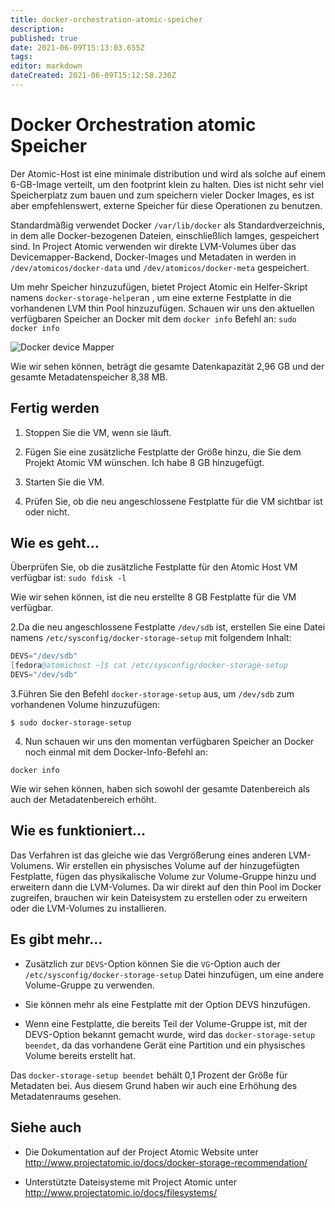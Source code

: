 ```yaml
---
title: docker-orchestration-atomic-speicher
description: 
published: true
date: 2021-06-09T15:13:03.655Z
tags: 
editor: markdown
dateCreated: 2021-06-09T15:12:58.230Z
---
```


# Docker Orchestration atomic Speicher

Der Atomic-Host ist eine minimale distribution und wird als solche auf einem 6-GB-Image verteilt, um den footprint klein zu halten. Dies ist nicht sehr viel Speicherplatz zum bauen und zum speichern vieler Docker Images, es ist aber empfehlenswert, externe Speicher für diese Operationen zu benutzen.

Standardmäßig verwendet Docker `/var/lib/docker` als Standardverzeichnis, in dem alle Docker-bezogenen Dateien, einschließlich Iamges, gespeichert sind. In Project Atomic verwenden wir direkte LVM-Volumes über das Devicemapper-Backend, Docker-Images und Metadaten in werden in `/dev/atomicos/docker-data` und `/dev/atomicos/docker-meta` gespeichert.

Um mehr Speicher hinzuzufügen, bietet Project Atomic ein Helfer-Skript namens `docker-storage-helper`an , um eine externe Festplatte in die vorhandenen LVM thin Pool hinzuzufügen. Schauen wir uns den aktuellen verfügbaren Speicher an Docker mit dem `docker info` Befehl an:
`sudo docker info`

![Docker device Mapper](https://www.packtpub.com/graphics/9781788297615/graphics/4862OS_08_22.jpg)

Wie wir sehen können, beträgt die gesamte Datenkapazität 2,96 GB und der gesamte Metadatenspeicher 8,38 MB.

## Fertig werden

1. Stoppen Sie die VM, wenn sie läuft.

2. Fügen Sie eine zusätzliche Festplatte der Größe hinzu, die Sie dem Projekt Atomic VM wünschen. Ich habe 8 GB hinzugefügt.

3. Starten Sie die VM.

4. Prüfen Sie, ob die neu angeschlossene Festplatte für die VM sichtbar ist oder nicht.

## Wie es geht…

Überprüfen Sie, ob die zusätzliche Festplatte für den Atomic Host VM verfügbar ist:
`sudo fdisk -l`

Wie wir sehen können, ist die neu erstellte 8 GB Festplatte für die VM verfügbar.

2.Da die neu angeschlossene Festplatte `/dev/sdb` ist, erstellen Sie eine Datei namens `/etc/sysconfig/docker-storage-setup` mit folgendem Inhalt:

```s
DEVS="/dev/sdb"
[fedora@atomichost ~]$ cat /etc/sysconfig/docker-storage-setup 
DEVS="/dev/sdb"
```

3.Führen Sie den Befehl `docker-storage-setup` aus, um `/dev/sdb` zum vorhandenen Volume hinzuzufügen:

`$ sudo docker-storage-setup`

4. Nun schauen wir uns den momentan verfügbaren Speicher an Docker noch einmal mit dem Docker-Info-Befehl an:

`docker info`

Wie wir sehen können, haben sich sowohl der gesamte Datenbereich als auch der Metadatenbereich erhöht.

## Wie es funktioniert…

Das Verfahren ist das gleiche wie das Vergrößerung eines anderen LVM-Volumens. Wir erstellen ein physisches Volume auf der hinzugefügten Festplatte, fügen das physikalische Volume zur Volume-Gruppe hinzu und erweitern dann die LVM-Volumes. Da wir direkt auf den thin Pool im Docker zugreifen, brauchen wir kein Dateisystem zu erstellen oder zu erweitern oder die LVM-Volumes zu installieren.

## Es gibt mehr…

* Zusätzlich zur `DEVS`-Option können Sie die `VG`-Option auch der `/etc/sysconfig/docker-storage-setup` Datei hinzufügen, um eine andere Volume-Gruppe zu verwenden.

* Sie können mehr als eine Festplatte mit der Option DEVS hinzufügen.

* Wenn eine Festplatte, die bereits Teil der Volume-Gruppe ist, mit der DEVS-Option bekannt gemacht wurde, wird das `docker-storage-setup beendet`, da das vorhandene Gerät eine Partition und ein physisches Volume bereits erstellt hat.

Das `docker-storage-setup beendet` behält 0,1 Prozent der Größe für Metadaten bei. Aus diesem Grund haben wir auch eine Erhöhung des Metadatenraums gesehen.

## Siehe auch

* Die Dokumentation auf der Project Atomic Website unter http://www.projectatomic.io/docs/docker-storage-recommendation/

* Unterstützte Dateisysteme mit Project Atomic unter http://www.projectatomic.io/docs/filesystems/
